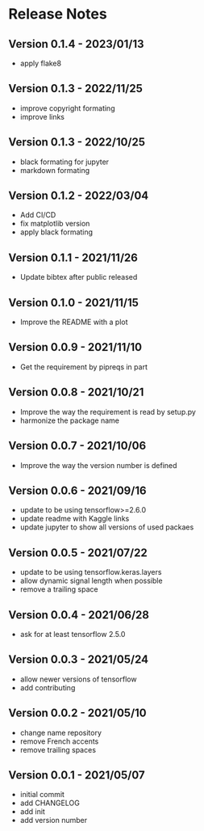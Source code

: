 # Release Notes

## Version 0.1.4 - 2023/01/13

* apply flake8

## Version 0.1.3 - 2022/11/25

* improve copyright formating
* improve links

## Version 0.1.3 - 2022/10/25

* black formating for jupyter
* markdown formating

## Version 0.1.2 - 2022/03/04

* Add CI/CD
* fix matplotlib version
* apply black formating

## Version 0.1.1 - 2021/11/26

* Update bibtex after public released

## Version 0.1.0 - 2021/11/15

* Improve the README with a plot

## Version 0.0.9 - 2021/11/10

* Get the requirement by pipreqs in part

## Version 0.0.8 - 2021/10/21

* Improve the way the requirement is read by setup.py
* harmonize the package name

## Version 0.0.7 - 2021/10/06

* Improve the way the version number is defined

## Version 0.0.6 - 2021/09/16

* update to be using tensorflow>=2.6.0
* update readme with Kaggle links
* update jupyter to show all versions of used packaes

## Version 0.0.5 - 2021/07/22

* update to be using tensorflow.keras.layers
* allow dynamic signal length when possible
* remove a trailing space

## Version 0.0.4 - 2021/06/28

* ask for at least tensorflow 2.5.0

## Version 0.0.3 - 2021/05/24

* allow newer versions of tensorflow
* add contributing

## Version 0.0.2 - 2021/05/10

* change name repository
* remove French accents
* remove trailing spaces

## Version 0.0.1 - 2021/05/07

* initial commit
* add CHANGELOG
* add init
* add version number
